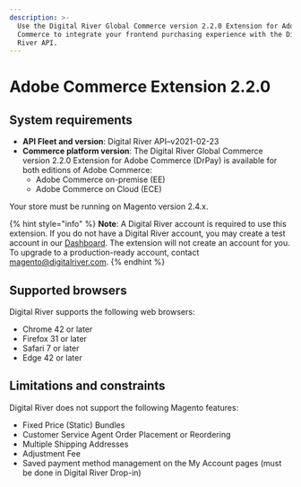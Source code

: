 ```yaml
---
description: >-
  Use the Digital River Global Commerce version 2.2.0 Extension for Adobe
  Commerce to integrate your frontend purchasing experience with the Digital
  River API.
---
```


# Adobe Commerce Extension 2.2.0

## System requirements

* **API Fleet and version**: Digital River API–v2021-02-23
* **Commerce platform version**: The Digital River Global Commerce version 2.2.0 Extension for Adobe Commerce (DrPay) is available for both editions of Adobe Commerce:
  * Adobe Commerce on-premise (EE)
  * Adobe Commerce on Cloud (ECE)

Your store must be running on Magento version 2.4.x.

{% hint style="info" %}
**Note**: A Digital River account is required to use this extension. If you do not have a Digital River account, you may create a test account in our [Dashboard](https://dashboard.digitalriver.com/signup). The extension will not create an account for you. To upgrade to a production-ready account, contact [magento@digitalriver.com](mailto:magento@digitalriver.com).&#x20;
{% endhint %}

## **Supported browsers**

Digital River supports the following web browsers:

* Chrome 42 or later
* Firefox 31 or later
* Safari 7 or later&#x20;
* Edge 42 or later

## Limitations and constraints

Digital River does not support the following Magento features:

* Fixed Price (Static) Bundles
* Customer Service Agent Order Placement or Reordering
* Multiple Shipping Addresses
* Adjustment Fee
* Saved payment method management on the My Account pages (must be done in Digital River Drop-in)

